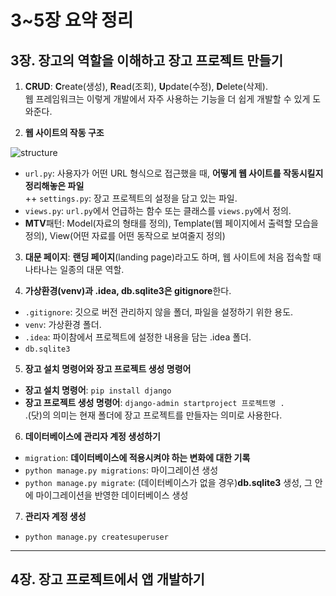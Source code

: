 # 3~5장 요약 정리

## 3장. 장고의 역할을 이해하고 장고 프로젝트 만들기

1. **CRUD**: **C**reate(생성), **R**ead(조회), **U**pdate(수정), **D**elete(삭제). <br>
웹 프레임워크는 이렇게 개발에서 자주 사용하는 기능을 더 쉽게 개발할 수 있게 도와준다.

2. **웹 사이트의 작동 구조**

![structure](https://user-images.githubusercontent.com/84573261/126514209-5142c17e-edef-459f-a40b-b7e8a8a0997d.jpg)

- `url.py`: 사용자가 어떤 URL 형식으로 접근했을 때, **어떻게 웹 사이트를 작동시킬지 정리해놓은 파일**<br>
++ `settings.py`: 장고 프로젝트의 설정을 담고 있는 파일.
- `views.py`: `url.py`에서 언급하는 함수 또는 클래스를 `views.py`에서 정의.
- **MTV**패턴: Model(자료의 형태를 정의), Template(웹 페이지에서 출력할 모습을 정의), View(어떤 자료를 어떤 동작으로 보여줄지 정의)

3. **대문 페이지**: **랜딩 페이지**(landing page)라고도 하며, 웹 사이트에 처음 접속할 때 나타나는 일종의 대문 역할.

4. **가상환경(venv)과 .idea, db.sqlite3은 gitignore**한다.

- `.gitignore`: 깃으로 버전 관리하지 않을 폴더, 파일을 설정하기 위한 용도.
- `venv`: 가상환경 폴더.
- `.idea`: 파이참에서 프로젝트에 설정한 내용을 담는 .idea 폴더.
- `db.sqlite3`

5. **장고 설치 명령어와 장고 프로젝트 생성 명령어**

- **장고 설치 명령어**:  `pip install django`
- **장고 프로젝트 생성 명령어**: `django-admin startproject 프로젝트명 .` <br>
.(닷)의 의미는 현재 폴더에 장고 프로젝트를 만들자는 의미로 사용한다.

6. **데이터베이스에 관리자 계정 생성하기**

- `migration`: **데이터베이스에 적용시켜야 하는 변화에 대한 기록**
- `python manage.py migrations`: 마이그레이션 생성
- `python manage.py migrate`: (데이터베이스가 없을 경우)**db.sqlite3** 생성, 그 안에 마이그레이션을 반영한 데이터베이스 생성

7. **관리자 계정 생성**

- `python manage.py createsuperuser`

---

## 4장. 장고 프로젝트에서 앱 개발하기


